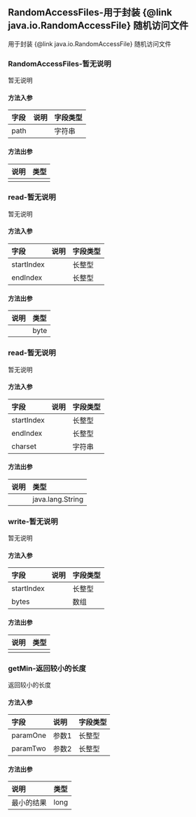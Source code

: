 ## RandomAccessFiles-用于封装 {@link java.io.RandomAccessFile} 随机访问文件

用于封装 {@link java.io.RandomAccessFile} 随机访问文件

### RandomAccessFiles-暂无说明

暂无说明

#### 方法入参

| 字段 | 说明 | 字段类型 |
|:---|:---|:---|
| path |  | 字符串 |

#### 方法出参

| 说明 | 类型 |
|:---|:---|
|  |  |

### read-暂无说明

暂无说明

#### 方法入参

| 字段 | 说明 | 字段类型 |
|:---|:---|:---|
| startIndex |  | 长整型 |
| endIndex |  | 长整型 |

#### 方法出参

| 说明 | 类型 |
|:---|:---|
|  | byte |

### read-暂无说明

暂无说明

#### 方法入参

| 字段 | 说明 | 字段类型 |
|:---|:---|:---|
| startIndex |  | 长整型 |
| endIndex |  | 长整型 |
| charset |  | 字符串 |

#### 方法出参

| 说明 | 类型 |
|:---|:---|
|  | java.lang.String |

### write-暂无说明

暂无说明

#### 方法入参

| 字段 | 说明 | 字段类型 |
|:---|:---|:---|
| startIndex |  | 长整型 |
| bytes |  | 数组 |

#### 方法出参

| 说明 | 类型 |
|:---|:---|
|  |  |

### getMin-返回较小的长度

返回较小的长度

#### 方法入参

| 字段 | 说明 | 字段类型 |
|:---|:---|:---|
| paramOne | 参数1 | 长整型 |
| paramTwo | 参数2 | 长整型 |

#### 方法出参

| 说明 | 类型 |
|:---|:---|
| 最小的结果 | long |




